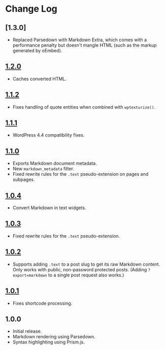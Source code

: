 # Change Log

## [1.3.0]

* Replaced Parsedown with Markdown Extra, which comes with a performance penalty but doesn't mangle HTML (such as the markup generated by oEmbed).

## [1.2.0]

* Caches converted HTML.

## [1.1.2]

* Fixes handling of quote entities when combined with `wptexturize()`.

## [1.1.1]

* WordPress 4.4 compatibility fixes.

## [1.1.0]

* Exports Markdown document metadata.
* New `markdown_metadata` filter.
* Fixed rewrite rules for the `.text` pseudo-extension on pages and subpages.

## [1.0.4]

* Convert Markdown in text widgets.

## [1.0.3]

* Fixed rewrite rules for the `.text` pseudo-extension.

## [1.0.2]

* Supports adding `.text` to a post slug to get its raw Markdown content. Only works with public, non-password protected posts. (Adding `?export=markdown` to a single post request also works.)

## [1.0.1]

* Fixes shortcode processing.

## 1.0.0

* Initial release.
* Markdown rendering using Parsedown.
* Syntax highlighting using Prism.js.

[unreleased]: https://github.com/goblindegook/wp-markdown-g/compare/1.2.0...HEAD
[1.2.0]: https://github.com/goblindegook/wp-markdown-g/compare/1.1.2...1.2.0
[1.1.2]: https://github.com/goblindegook/wp-markdown-g/compare/1.1.1...1.1.2
[1.1.1]: https://github.com/goblindegook/wp-markdown-g/compare/1.1.0...1.1.1
[1.1.0]: https://github.com/goblindegook/wp-markdown-g/compare/1.0.4...1.1.0
[1.0.4]: https://github.com/goblindegook/wp-markdown-g/compare/1.0.3...1.0.4
[1.0.3]: https://github.com/goblindegook/wp-markdown-g/compare/1.0.2...1.0.3
[1.0.2]: https://github.com/goblindegook/wp-markdown-g/compare/1.0.1...1.0.2
[1.0.1]: https://github.com/goblindegook/wp-markdown-g/compare/1.0.0...1.0.1
